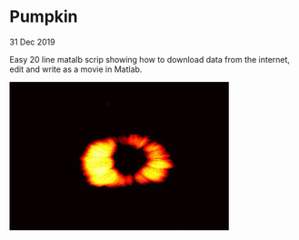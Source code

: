 # Pumpkin
31 Dec 2019

Easy 20 line matalb scrip showing how to download data from the internet, edit and write as a movie in Matlab.


![alt text](https://github.com/edpeake/Pumpkin/blob/master/pumpkin.gif)

